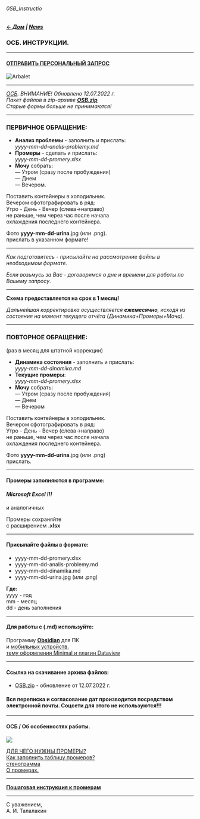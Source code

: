 ###### 0SB_Instructio  
##### [← Дом](!0SB.md#osb)  | [News](News.md#news) 
### ОСБ. ИНСТРУКЦИИ.   

***   
#### [ОТПРАВИТЬ ПЕРСОНАЛЬНЫЙ ЗАПРОС](form.md#osb-zapros)  

![Arbalet](ArbaletEP.jpg)  

***
_[ОСБ](!0SB.md#osb). ВНИМАНИЕ! Обновлено 12.07.2022 г.  
Пакет файлов в zip-архиве **[OSB.zip](https://github.com/TalalakinAI/OSB/raw/master/OSB.zip)**  
Старые формы больше не принимаются!_  

***  
### ПЕРВИЧНОЕ ОБРАЩЕНИЕ:  
- **Анализ проблемы** - заполнить и прислать:  
*yyyy-mm-dd-analis-problemy.md*
- **Промеры** - сделать и прислать:   
*yyyy-mm-dd-promery.xlsx*
- **Мочу** собрать:  
— Утром (сразу после пробуждения)  
— Днем   
— Вечером.   

Поставить контейнеры в холодильник.  
Вечером сфотографировать в ряд:  
Утро - День - Вечер  (слева→направо)  
не раньше, чем через час после начала   
охлаждения последнего контейнера.  

Фото  **yyyy-mm-dd-urina**.jpg (или .png).  
прислать в указанном формате!  

***
*Как подготовитесь - присылайте на рассмотрение файлы в необходимом формате.*  

*Если возьмусь за Вас - договоримся о дне и времени для работы по Вашему запросу*.  

***   
**Схема предоставляется на срок в 1 месяц!**  

*Дальнейшая корректировка осуществляется  **ежемесячно**, исходя из состояния 
на момент текущего отчёта (Динамика+Промеры+Моча).* 
 
***  
### ПОВТОРНОЕ ОБРАЩЕНИЕ:  
(раз в месяц для штатной коррекции)  

- **Динамика состояния** - заполнить и прислать:   
*yyyy-mm-dd-dinamika.md*  
- **Текущие промеры**:  
*yyyy-mm-dd-promery.xlsx*
- **Мочу** собрать:  
— Утром (сразу после пробуждения)  
— Днем  
— Вечером  

Поставить контейнеры в холодильник.  
Вечером сфотографировать в ряд:  
Утро - День - Вечер  (слева→направо)  
не раньше, чем через час после начала  
охлаждения последнего контейнера.  

Фото  **yyyy-mm-dd-urina**.jpg (или .png)  
прислать.  

***
#### Промеры заполняются в программе:   
#### *Microsoft Excel !!!*  
и аналогичных

Промеры сохраняйте  
с расширением  **.xlsx**   

***
#### Присылайте файлы в формате:  
- yyyy-mm-dd-promery.xlsx  
- yyyy-mm-dd-analis-problemy.md  
- yyyy-mm-dd-dinamika.md   
- yyyy-mm-dd-urina.jpg (или .png)  

**Где:**    
yyyy - год  
mm - месяц  
dd - день заполнения   

***
#### Для работы с (.md) используйте:  
Программу **[Obsidian](https://obsidian.md/download)**  для ПК  
и [мобильных устройств.](https://obsidian.md/mobile)  
[тему оформления Minimal и плагин Dataview](https://t.me/osbmd/420?single)

***
#### Ссылка на скачивание архива файлов:
- [OSB.zip](https://github.com/TalalakinAI/OSB/raw/master/OSB.zip)  - обновление от 12.07.2022 г. 

#### Вся переписка и согласование дат производится посредством электронной почты. Соцсети для этого не используются!!!   

***

#### ОСБ / Об особенностях работы.   
[![](https://i.ytimg.com/vi_webp/WGZL00VWwgg/maxresdefault.webp)](https://youtu.be/WGZL00VWwgg)   

[ДЛЯ ЧЕГО НУЖНЫ ПРОМЕРЫ?](Promery.md#promery)  
[Как заполнить таблицу промеров?](https://t.me/osbmd/298)  
[стенограмма](stg_promerу.md#stg_promerу)  
[О промерах.](https://t.me/osbmd/1334)  

***
[**Пошаговая инструкция к промерам**](promery-instr.md#promery-instr)

***   
С уважением,   
А. И. Талалакин   

